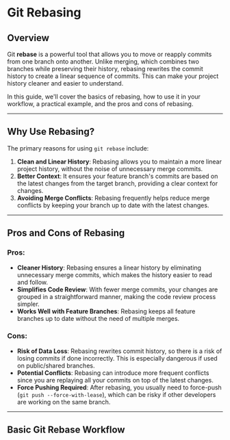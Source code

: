 # Git Rebasing

## Overview

Git **rebase** is a powerful tool that allows you to move or reapply commits from one branch onto another. Unlike merging, which combines two branches while preserving their history, rebasing rewrites the commit history to create a linear sequence of commits. This can make your project history cleaner and easier to understand.

In this guide, we'll cover the basics of rebasing, how to use it in your workflow, a practical example, and the pros and cons of rebasing.

---

## Why Use Rebasing?

The primary reasons for using `git rebase` include:

1. **Clean and Linear History**: Rebasing allows you to maintain a more linear project history, without the noise of unnecessary merge commits.
2. **Better Context**: It ensures your feature branch's commits are based on the latest changes from the target branch, providing a clear context for changes.
3. **Avoiding Merge Conflicts**: Rebasing frequently helps reduce merge conflicts by keeping your branch up to date with the latest changes.

---

## Pros and Cons of Rebasing

### Pros:
- **Cleaner History**: Rebasing ensures a linear history by eliminating unnecessary merge commits, which makes the history easier to read and follow.
- **Simplifies Code Review**: With fewer merge commits, your changes are grouped in a straightforward manner, making the code review process simpler.
- **Works Well with Feature Branches**: Rebasing keeps all feature branches up to date without the need of multiple merges.

### Cons:
- **Risk of Data Loss**: Rebasing rewrites commit history, so there is a risk of losing commits if done incorrectly. This is especially dangerous if used on public/shared branches.
- **Potential Conflicts**: Rebasing can introduce more frequent conflicts since you are replaying all your commits on top of the latest changes.
- **Force Pushing Required**: After rebasing, you usually need to force-push (`git push --force-with-lease`), which can be risky if other developers are working on the same branch.

---

## Basic Git Rebase Workflow



